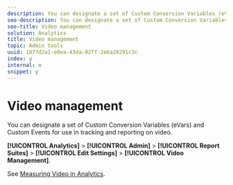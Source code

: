 ```yaml
---
description: You can designate a set of Custom Conversion Variables (eVars) and Custom Events for use in tracking and reporting on video.
seo-description: You can designate a set of Custom Conversion Variables (eVars) and Custom Events for use in tracking and reporting on video.
seo-title: Video management
solution: Analytics
title: Video management
topic: Admin tools
uuid: 1877d2a1-e0ea-43da-92ff-2e6a28291c3c
index: y
internal: n
snippet: y
---
```


# Video management

You can designate a set of Custom Conversion Variables (eVars) and Custom Events for use in tracking and reporting on video.

 **[!UICONTROL Analytics]** > **[!UICONTROL Admin]** > **[!UICONTROL Report Suites]** > **[!UICONTROL Edit Settings]** > **[!UICONTROL Video Management]**.

See [Measuring Video in Analytics](http://marketing.adobe.com/resources/help/en_US/sc/appmeasurement/video/index.html). 
